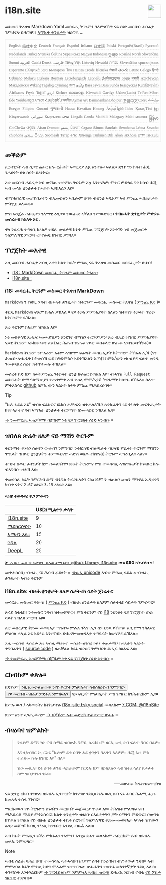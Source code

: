 <h1 style="display:flex;justify-content:space-between">i18n.site<img src="//p.3ti.site/logo.svg" style="user-select:none;margin-top:-1px;width:42px"></h1>

መስመር ትእዛዝ Markdown Yaml መሳርሒ ትርጉም፣ ዓለምለኻዊ ናይ ሰነድ መርበብ ሓበሬታ ንምህናጽ ይሕግዘካ፣ [ኣማኢት ቋንቋታት](/i18/LANG_CODE) ዝድግፍ ...

<pre class="langli" style="display:flex;flex-wrap:wrap;background:transparent;border:1px solid #eee;font-size:12px;box-shadow:0 0 3px inset #eee;padding:12px 5px 4px 12px;justify-content:space-between;"><style>pre.langli i{font-weight:300;font-family:s;margin-right:2px;margin-bottom:8px;font-style:normal;color:#666;border-bottom:1px dashed #ccc;}</style><i>English</i><i>简体中文</i><i>Deutsch</i><i>Français</i><i>Español</i><i>Italiano</i><i>日本語</i><i>Polski</i><i>Português(Brasil)</i><i>Русский</i><i>Nederlands</i><i>Türkçe</i><i>Svenska</i><i>Čeština</i><i>Українська</i><i>Magyar</i><i>Indonesia</i><i>한국어</i><i>Română</i><i>Norsk</i><i>Slovenčina</i><i>Suomi</i><i>العربية</i><i>Català</i><i>Dansk</i><i>فارسی</i><i>Tiếng Việt</i><i>Lietuvių</i><i>Hrvatski</i><i>עברית</i><i>Slovenščina</i><i>српски језик</i><i>Esperanto</i><i>Ελληνικά</i><i>Eesti</i><i>Български</i><i>ไทย</i><i>Haitian Creole</i><i>Íslenska</i><i>नेपाली</i><i>తెలుగు</i><i>Latine</i><i>Galego</i><i>हिन्दी</i><i>Cebuano</i><i>Melayu</i><i>Euskara</i><i>Bosnian</i><i>Letzeburgesch</i><i>Latviešu</i><i>ქართული</i><i>Shqip</i><i>मराठी</i><i>Azərbaycan</i><i>Македонски</i><i>Wikang Tagalog</i><i>Cymraeg</i><i>বাংলা</i><i>தமிழ்</i><i>Basa Jawa</i><i>Basa Sunda</i><i>Беларуская</i><i>Kurdî(Navîn)</i><i>Afrikaans</i><i>Frysk</i><i>Toğikī</i><i>اردو</i><i>Kichwa</i><i>മലയാളം</i><i>Kiswahili</i><i>Gaeilge</i><i>Uzbek(Latin)</i><i>Te Reo Māori</i><i>Èdè Yorùbá</i><i>ಕನ್ನಡ</i><i>አማርኛ</i><i>Հայերեն</i><i>অসমীয়া</i><i>Aymar Aru</i><i>Bamanankan</i><i>Bhojpuri</i><i>正體中文</i><i>Corsu</i><i>ދިވެހިބަސް</i><i>Eʋegbe</i><i>Filipino</i><i>Guarani</i><i>ગુજરાતી</i><i>Hausa</i><i>Hawaiian</i><i>Hmong</i><i>Ásụ̀sụ́ Ìgbò</i><i>Iloko</i><i>Қазақ Тілі</i><i>ខ្មែរ</i><i>Kinyarwanda</i><i>سۆرانی</i><i>Кыргызча</i><i>ລາວ</i><i>Lingála</i><i>Ganda</i><i>Maithili</i><i>Malagasy</i><i>Malti</i><i>монгол</i><i>မြန်မာ</i><i>ChiCheŵa</i><i>ଓଡ଼ିଆ</i><i>Afaan Oromoo</i><i>پښتو</i><i>ਪੰਜਾਬੀ</i><i>Gagana Sāmoa</i><i>Sanskrit</i><i>Sesotho sa Leboa</i><i>Sesotho</i><i>chiShona</i><i>سنڌي</i><i>සිංහල</i><i>Soomaali</i><i>Татар</i><i>ትግር</i><i>Xitsonga</i><i>Türkmen Dili</i><i>Akan</i><i>isiXhosa</i><i>ייִדיש</i><i>Isi-Zulu</i></pre>

## መቕድም

ኢንተርነት ኣብ ስጋዊ ጠፈር ዘሎ ርሕቀት ኣወጊድዎ እኳ እንተሎ፡ ፍልልይ ቋንቋ ግን ክሳብ ሕጂ ንሓድነት ደቂ ሰባት ይዕንቅፍ።

እቲ መርበብ ሓበሬታ ኣብ ውሽጡ ዝተሃንጸ ትርጉም እኳ እንተሃለዎ፡ ሞተር ምድላይ ግን ክሳብ ሕጂ ኣብ መላእ ቋንቋታት ክሓትት ኣይክእልን እዩ።

ብማሕበራዊ መራኸቢታትን ብኢመይልን ኣቢሎም ሰባት ብቋንቋ ኣዲኦም ኣብ ምንጪ ሓበሬታታት ምትኳር ይለመዱ።

ምስ ፍንጀራ ሓበሬታን ዓለማዊ ዕዳጋን፡ ንውሑድ ኣቓልቦ ንምውድዳር **፡ ንብዙሓት ቋንቋታት ምድጋፍ መሰረታዊ ክእለት እዩ** .

ዋላ ንሰፊሕ ተዓዛቢ ክጸልዎ ዝደሊ ውልቃዊ ክፉት ምንጪ ፕሮጀክት እንተኾነ ካብ መጀመርታ ዓለምለኻዊ ምርጫ ቴክኖሎጂ ክገብር ይግባእ።

## <a rel=id href="#project" id="project"></a> ፕሮጀክት መእተዊ

እዚ መርበብ ሓበሬታ ኣብዚ እዋን ክልተ ክፉት ምንጪ ናይ ትእዛዝ መስመር መሳርሒታት ይህብ፤

* [i18 : MarkDown መሳርሒ ትርጉም መስመር ትእዛዝ](/i18/feature)
* [i18n.site :](/i18n.site)

### <a rel=id href="#i18" id="i18"></a> i18: መሳርሒ ትርጉም መስመር ትእዛዝ MarkDown

`Markdown` ን `YAML` ን ናብ ብዙሓት ቋንቋታት ዝትርጉም መሳርሒ መስመር ትእዛዝ ( [ምንጪ ኮድ](https://github.com/i18n-site/rust/tree/main/i18) )።

ቅርጺ `Markdown` ፍጹም ክሕሉ ይኽእል ። ናይ ፋይል ምምሕያሻት ከለልን ዝተቐየሩ ፋይላት ጥራይ ክትርጉምን ይኽእል።

እቲ ትርጉም ክእረም ዝኽእል እዩ።

ነቲ መበቆላዊ ጽሑፍ ኣመሓይሽዎን እንደገና ብማሽን ተርጒምዎን፡ እቲ ብኢድ ዝግበር ምምሕያሻት ናይቲ ትርጉም ኣይክጽሓፍን እዩ (እዚ ሕጡበ-ጽሑፍ ናይቲ መበቆላዊ ጽሑፍ እንተዘይተቐይሩ)።

`Markdown` ትርጉም ንምእራም እቶም ኣዝዮም ፍሉጣት መሳርሒታት ክትጥቀም ትኽእል ኢኻ (ግን ሕጡበ-ጽሑፋት ክትውስኽ ወይ ክትድምስሶ ኣይትኽእልን ኢኻ)፣ ከምኡ’ውን ነቲ ዝያዳ ፍሉጥ መገዲ ንመቆጻጸሪ ስሪት ክትጥቀመሉ ትኽእል።

መሰረት ኮድ ከም ክፉት ምንጪ ንፋይላት ቋንቋ ክፍጠር ይኽእል እዩ፣ ብሓገዝ `Pull Request` መስርሓት ድማ ዓለማውያን ተጠቀምቲ ኣብ ቀጻሊ ምምሕያሽ ትርጉማት ክሳተፉ ይኽእሉ። ስሉጥ ምትእስሳር [github](//github.com) ከምኡ ውን ካልኦት ክፉት ምንጪ ማሕበረሰባት።

> [!TIP]
> "ኩሉ ፋይል እዩ" ዝብል ፍልስፍና ዩኒክስ ሓቚፍና፡ ዝተሓላለኹን ጽንኩራትን ናይ ትካላት መፍትሒታት ከየተኣታተና ናብ ኣማኢት ቋንቋታት ትርጉማት ከነመሓድር ንኽእል ኢና።

[→ ንመምርሒ ኣጠቓቕማ፡ በጃኹም ነቲ ናይ ፕሮጀክት ሰነድ ኣንብቡ](/i18) ።

## ዝበለጸ ጽሬት ዘለዎ ናይ ማሽን ትርጉም

ትርጉማት ቅኑዕን ስሉጥን ውቁብን ንምግባር፡ ንቴክኒካዊ ብልጫታት ባህላዊ ሞዴላት ትርጉም ማሽንን ሞዴላት ዓበይቲ ቋንቋታትን ብምውህሃድ ሓድሽ ወለዶ ቴክኖሎጂ ትርጉም ኣማዕቢልና ኣለና።

ብዓይነ ስዉር ፈተነታት ከም ዘመልክትዎ፡ ጽሬት ትርጉምና ምስ ተመሳሳሊ ኣገልግሎታት ክነጻጸር ከሎ ብኣግባቡ ዝሓሸ እዩ።

ተመሳሳሊ ፅሬት ንምርካብ ድማ ብጉግል ትራንስሌትን `ChatGPT` ን ዝጠልቦ መጠን ማንዋል ኤዲቲንግ ካብቲ ናትና `2.67` ዕፅፍን `3.15` ዕፅፍን እዩ።

#### <a rel=id href="#price" id="price"></a> ኣዝዩ ተወዳዳሪ ዋጋ ምውሳን

|                                                                                   | USD/ሚልዮን ቃላት |
| --------------------------------------------------------------------------------- | ------------- |
| [i18n.site](https://i18n.site)                                                    | 9             |
| [ማይክሮሶፍት](https://azure.microsoft.com/pricing/details/cognitive-services/translator) | 10            |
| [ኣማዞን እዩ።](https://aws.amazon.com/translate/pricing)                                | 15            |
| [ጉግል](https://cloud.google.com/translate/pricing)                                | 20            |
| [DeepL](https://www.deepl.com/zh/pro#developer)                                  | 25            |

[➤ ኣብዚ ጠውቑ ፍቓድን ብኣውቶማቲክን github Library i18n.site](https://github.com/login/oauth/authorize?client_id=Ov23liuGAmK0plc9FgB3&amp;scope=user:email,user:follow,public_repo) **ቦነስ $50 ክትረኽቡን** !

መተሓሳሰቢ፡ ብዝሒ ናይ ሕሳብ ፊደላት = [ብዝሒ unicode](https://en.wikipedia.org/wiki/Unicode) ኣብቲ ምንጪ ፋይል × ብዝሒ ቋንቋታት ኣብቲ ትርጉም

### i18n.site: ብዙሕ ቋንቋታት ዘለዎ ስታትቲክ ሳይት ጀነሬተር

መሳርሒ መስመር ትእዛዝ ( [ምንጪ ኮድ](https://github.com/i18n-site/rust/tree/main/i18n-site) ) ብዙሕ ቋንቋታት ዘለዎም ስታትቲክ ሳይታት ንምፍጣር።

ጽሩይ ስቴቲክ፣ ንተመኩሮ ንባብ ዝተመቻቸወ፣ ምስ ትርጉም ናይ [i18](#i18) ንህንጸት ናይ ፕሮጀክት ሰነድ ሳይት ዝበለጸ ምርጫ እዩ።

እቲ መሰረታዊ ቅድመ-መወዳእታ ማዕቀፍ ምሉእ ፕላግ-ኢን ስነ-ህንጻ ይኽተል፣ እዚ ድማ ንካልኣዊ ምዕባለ ቀሊል እዩ ኣድላዪ እንተኾይኑ ድሕሪት-መወዳእታ ተግባራት ክውሃሃዱ ይኽእሉ።

እዚ መርበብ ሓበሬታ እዚ ኣብዚ ማዕቀፍ መሰረት ዝገበረ ኮይኑ ተጠቃሚ፣ ክፍሊትን ካልኦት ተግባራትን ( [source code](/i18n.site/c/src) ) ዘጠቓልል ኮይኑ ዝርዝር ትምህርቲ ድሒሩ ክፅሓፍ እዩ።

[→ ንመምርሒ ኣጠቓቕማ፡ በጃኹም ነቲ ናይ ፕሮጀክት ሰነድ ኣንብቡ](/i18n.site) ።

## ርክብኩም ቀጽሉ።

በጃኹም <button onclick="mailsub()">ነዚ ኢመይል ጠውቑ ንናይ ፍርያት ምዕባለታት ሳብስክራይብ ንምግባርን</button> <button onclick="webpush()">ናይ መርበብ ሓበሬታ ምድፋእ ንምኽኣልን</button> ናይ ፍርያት ምዕባለታት ምስ ዝግበር ክንሕብረኩም ኢና።

ከምኡ ውን / ኣካውንትና ክትከታተሉ [i18n-site.bsky.social](https://bsky.app/profile/i18n-site.bsky.social) መጻእኩም [X.COM: @i18nSite](https://x.com/i18nSite)

ጸገም እንተ ኣጋጢሙኩም [→ በጃኹም ኣብ መድረኽ ተጠቀምቲ ጽሓፉ](https://groups.google.com/u/1/g/i18n) ።

## ብዛዕባና ዝምልከት

> ንሳቶም ድማ: ንዑ ናብ ሰማይ ዝበጽሕ ግምቢ ሰሪሕኩም ዘርኢ ወዲ ሰብ ፍሉጥ ግበሩ በልዎ።
>
> እግዚኣብሄር ነዚ ርእዩ "ኩሎም ደቂ ሰባት ሓደ ቋንቋን ዓሌትን ኣለዎም። ሕጂ እዚ ምስ ተፈጸመ ኩሉ ክግበር እዩ" በለ።
>
> ሽዑ መጺኡ፡ ደቂ ሰባት ቋንቋ ሓድሕዶም ክርድኡ ከም ዘይክእሉን ኣብ ዝተፈላለየ ቦታታት ከም ዝበታተኑን ገይሩ።

<p style="text-align:right">──መጽሓፍ ቅዱስ·ዘፍጥረት።</p>

ናይ ቋንቋ ርክብ ተነጽሎ ዘይብሉ ኢንተርነት ክንሃንጽ ንደሊ።
ኩሉ ወዲ ሰብ ናይ ሓባር ሕልሚ ሒዙ ክመጽእ ተስፋ ንገብር።

ማርክዳውን ናይ ትርጉምን ሰነዳትን መርበባት መጀመርታ ጥራይ እዩ።
ትሕዝቶ ምልጣፍ ናብ ማሕበራዊ ሚድያ ምትእስሳር፤
ክልተ ቋንቋታት ዝዛረቡ ርእይቶታትን ቻት ሩማትን ምድጋፍ፤
ቦውንቲ ክኸፍል ዝኽእል ናይ ብዙሕ ቋንቋታት ትኬት ስርዓት፤
ዓለምለኻዊ ቅድመ-መወዳእታ ኣካላት ዝኸውን ዕዳጋ መሸጣ፤
ካብዚ ንላዕሊ ክንገብሮ እንደሊ ብዙሕ ኣሎ።

ኣብ ክፉት ምንጪን ፍቕሪ ምክፋልን ንኣምን፣
እንቋዕ ደሓን መጻእኩም ሓቢርኩም ዶብ ዘይብሉ መጻኢ ንምፍጣር።

> [!NOTE]
> ኣብቲ ሰፊሕ ባሕሪ ሰባት ተመሳሳሊ ኣተሓሳስባ ዘለዎም ሰባት ክንራኸብ ብሃንቀውታ ንጽበ።
> ኣብ ምምዕባል ክፉት ምንጪ ኮድን ምእራም ዝተተርጎሙ ጽሑፋትን ዝሳተፉ ወለንተኛታት ንደሊ ኣለና።
> ተገዳስነት እንተሃልዩኩም [→ ፕሮፋይልኩም ንምምላእ ኣብዚ ጠውቑ](https://ggl.link/i18n) ድሕሪኡ ንርክብ ናብቲ [ናይ ፖስታ ዝርዝር](https://groups.google.com/u/2/g/i18n-site) ተጸንበሩ።